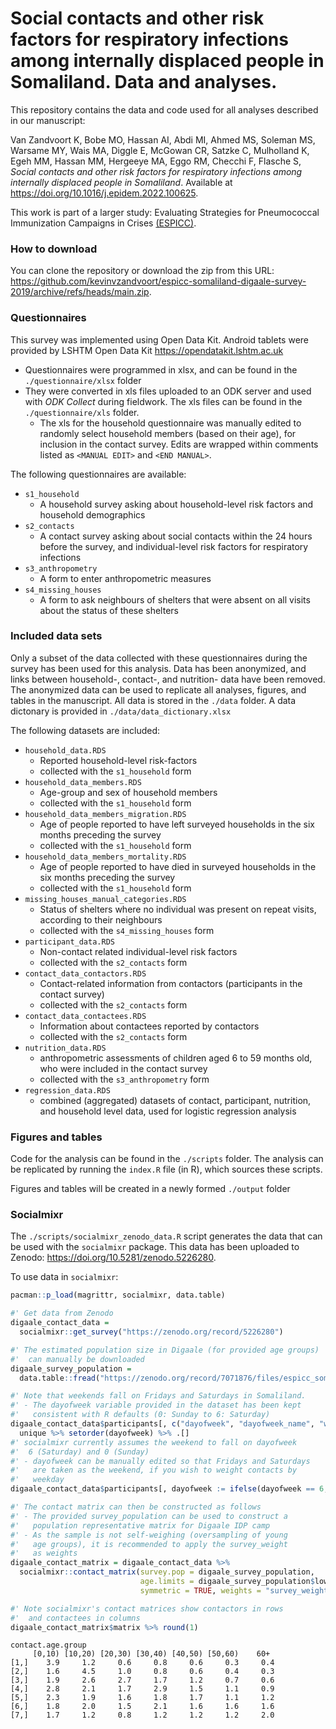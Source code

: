 # Social contacts and other risk factors for respiratory infections among internally displaced people in Somaliland. Data and analyses.

This repository contains the data and code used for all analyses described in our manuscript:

Van Zandvoort K, Bobe MO, Hassan AI, Abdi MI, Ahmed MS, Soleman MS, Warsame MY, Wais MA, Diggle E, McGowan CR, Satzke C, Mulholland K, Egeh MM, Hassan MM, Hergeeye MA, Eggo RM, Checchi F, Flasche S, *Social contacts and other risk factors for respiratory infections among internally displaced people in Somaliland*. Available at <https://doi.org/10.1016/j.epidem.2022.100625>.

This work is part of a larger study: Evaluating Strategies for Pneumococcal Immunization Campaigns in Crises [(ESPICC)](https://www.elrha.org/project/pneumococcal-vaccination-strategies-for-crisis-affected-populations/).

### How to download

You can clone the repository or download the zip from this URL: <https://github.com/kevinvzandvoort/espicc-somaliland-digaale-survey-2019/archive/refs/heads/main.zip>.

### Questionnaires

This survey was implemented using Open Data Kit. Android tablets were provided by LSHTM Open Data Kit <https://opendatakit.lshtm.ac.uk>

- Questionnaires were programmed in xlsx, and can be found in the `./questionnaire/xlsx` folder
- They were converted in xls files uploaded to an ODK server and used with *ODK Collect* during fieldwork. The xls files can be found in the `./questionnaire/xls` folder.
  - The xls for the household questionnaire was manually edited to randomly select household members (based on their age), for inclusion in the contact survey. Edits are wrapped within comments listed as `<MANUAL EDIT>` and `<END MANUAL>`.

The following questionnaires are available:

- `s1_household`
  - A household survey asking about household-level risk factors and household demographics
- `s2_contacts`
  - A contact survey asking about social contacts within the 24 hours before the survey, and individual-level risk factors for respiratory infections
- `s3_anthropometry`
  - A form to enter anthropometric measures
- `s4_missing_houses`
  - A form to ask neighbours of shelters that were absent on all visits about the status of these shelters

### Included data sets

Only a subset of the data collected with these questionnaires during the survey has been used for this analysis.
Data has been anonymized, and links between household-, contact-, and nutrition- data have been removed.
The anonymized data can be used to replicate all analyses, figures, and tables in the manuscript.
All data is stored in the `./data` folder. A data dictonary is provided in `./data/data_dictionary.xlsx`

The following datasets are included:

- `household_data.RDS`
  - Reported household-level risk-factors
  - collected with the `s1_household` form
- `household_data_members.RDS`
  - Age-group and sex of household members
  - collected with the `s1_household` form
- `household_data_members_migration.RDS`
  - Age of people reported to have left surveyed households in the six months preceding the survey
  - collected with the `s1_household` form
- `household_data_members_mortality.RDS`
  - Age of people reported to have died in surveyed households in the six months preceding the survey
  - collected with the `s1_household` form
- `missing_houses_manual_categories.RDS`
  - Status of shelters where no individual was present on repeat visits, according to their neighbours
  - collected with the `s4_missing_houses` form
- `participant_data.RDS`
  - Non-contact related individual-level risk factors
  - collected with the `s2_contacts` form
- `contact_data_contactors.RDS`
  - Contact-related information from contactors (participants in the contact survey)
  - collected with the `s2_contacts` form
- `contact_data_contactees.RDS`
  - Information about contactees reported by contactors
  - collected with the `s2_contacts` form
- `nutrition_data.RDS`
  - anthropometric assessments of children aged 6 to 59 months old, who were included in the contact survey
  - collected with the `s3_anthropometry` form
- `regression_data.RDS`
  - combined (aggregated) datasets of contact, participant, nutrition, and household level data, used for logistic regression analysis

### Figures and tables

Code for the analysis can be found in the `./scripts` folder.
The analysis can be replicated by running the `index.R` file (in R), which sources these scripts.

Figures and tables will be created in a newly formed `./output` folder

### Socialmixr

The `./scripts/socialmixr_zenodo_data.R` script generates the data that can be used with the `socialmixr` package.
This data has been uploaded to Zenodo: <https://doi.org/10.5281/zenodo.5226280>.

To use data in `socialmixr`:
```r
pacman::p_load(magrittr, socialmixr, data.table)

#' Get data from Zenodo
digaale_contact_data =
  socialmixr::get_survey("https://zenodo.org/record/5226280")

#' The estimated population size in Digaale (for provided age groups)
#'  can manually be downloaded
digaale_survey_population =
  data.table::fread("https://zenodo.org/record/7071876/files/espicc_somaliland_digaale_survey_population.csv")

#' Note that weekends fall on Fridays and Saturdays in Somaliland.
#' - The dayofweek variable provided in the dataset has been kept
#'   consistent with R defaults (0: Sunday to 6: Saturday)
digaale_contact_data$participants[, c("dayofweek", "dayofweek_name", "weekend")] %>%
  unique %>% setorder(dayofweek) %>% .[]
#' socialmixr currently assumes the weekend to fall on dayofweek
#'  6 (Saturday) and 0 (Sunday)
#' - dayofweek can be manually edited so that Fridays and Saturdays
#'   are taken as the weekend, if you wish to weight contacts by
#'   weekday
digaale_contact_data$participants[, dayofweek := ifelse(dayofweek == 6, 0, dayofweek + 1)]

#' The contact matrix can then be constructed as follows
#' - The provided survey_population can be used to construct a
#'   population representative matrix for Digaale IDP camp
#' - As the sample is not self-weighing (oversampling of young
#'   age groups), it is recommended to apply the survey_weight
#'   as weights
digaale_contact_matrix = digaale_contact_data %>%
  socialmixr::contact_matrix(survey.pop = digaale_survey_population,
                             age.limits = digaale_survey_population$lower.age.limit,
                             symmetric = TRUE, weights = "survey_weight", weigh.dayofweek = TRUE)

#' Note socialmixr's contact matrices show contactors in rows
#'  and contactees in columns
digaale_contact_matrix$matrix %>% round(1)
```
```
contact.age.group
     [0,10) [10,20) [20,30) [30,40) [40,50) [50,60)    60+
[1,]    3.9     1.2     0.6     0.8     0.6     0.3     0.4
[2,]    1.6     4.5     1.0     0.8     0.6     0.4     0.3
[3,]    1.9     2.6     2.7     1.7     1.2     0.7     0.6
[4,]    2.8     2.1     1.7     2.9     1.5     1.1     0.9
[5,]    2.3     1.9     1.6     1.8     1.7     1.1     1.2
[6,]    1.8     2.0     1.5     2.1     1.6     1.6     1.6
[7,]    1.7     1.2     0.8     1.2     1.2     1.2     2.0
```
